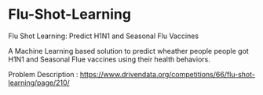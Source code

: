 # Flu-Shot-Learning

Flu Shot Learning: Predict H1N1 and Seasonal Flu Vaccines

A Machine Learning based solution to predict wheather people people got H1N1 and Seasonal Flue vaccines using their health behaviors.

Problem Description : https://www.drivendata.org/competitions/66/flu-shot-learning/page/210/
